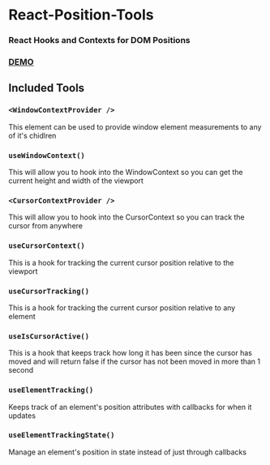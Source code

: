 # React-Position-Tools

### React Hooks and Contexts for DOM Positions
### [DEMO](https://react-position-tools.vercel.app/)

## Included Tools

### `<WindowContextProvider />`
This element can be used to provide window element measurements to any of it's chidlren

### `useWindowContext()`
This will allow you to hook into the WindowContext so you can get the current height and width of the viewport

### `<CursorContextProvider />`
This will allow you to hook into the CursorContext so you can track the cursor from anywhere

### `useCursorContext()`
This is a hook for tracking the current cursor position relative to the viewport
  
### `useCursorTracking()`
This is a hook for tracking the current cursor position relative to any element
  
### `useIsCursorActive()`
This is a hook that keeps track how long it has been since the cursor has moved and will return false if the cursor has not been moved in more than 1 second  

### `useElementTracking()`
Keeps track of an element's position attributes with callbacks for when it updates

### `useElementTrackingState()`
Manage an element's position in state instead of just through callbacks

